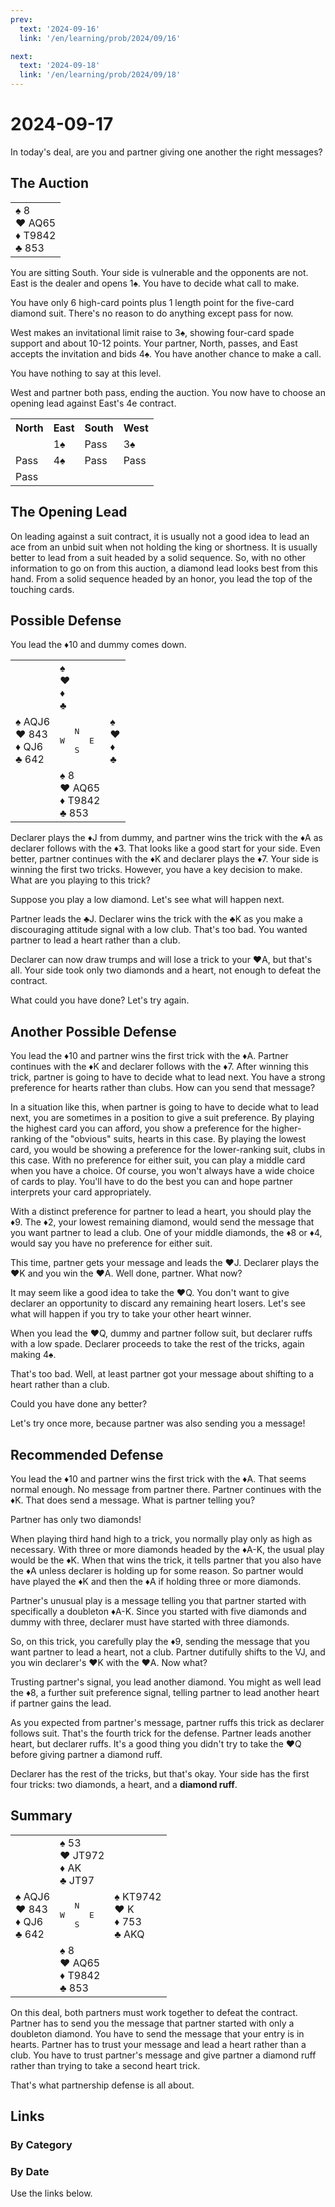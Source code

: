 ```yaml
---
prev:
  text: '2024-09-16'
  link: '/en/learning/prob/2024/09/16'

next:
  text: '2024-09-18'
  link: '/en/learning/prob/2024/09/18'
---
```


# 2024-09-17

In today's deal, are you and partner giving one another the right messages?

<Badge type="tip" text="Defense"/>

## The Auction

<table class="hand">
	<tr>
		<td>♠ 8<br>♥ AQ65<br>♦ T9842<br>♣ 853</td>
	</tr>
</table>

You are sitting South. Your side is vulnerable and the opponents are not. East is the dealer and opens 1♠. You have to decide what call to make.

You have only 6 high-card points plus 1 length point for the five-card diamond suit. There's no reason to do anything except pass for now.

West makes an invitational limit raise to 3♠, showing four-card spade support and about 10-12 points. Your partner, North, passes, and East accepts the invitation and bids 4♠. You have another chance to make a call.

You have nothing to say at this level.

West and partner both pass, ending the auction. You now have to choose an opening lead against East's 4e contract.

<table class="auction">
	<tr>
		<th>North</th>
		<th>East</th>
		<th>South</th>
		<th>West</th>
	</tr>
	<tr>
		<td></td>
		<td>1♠</td>
		<td>Pass</td>
		<td>3♠</td>
	</tr>
	<tr>
		<td>Pass</td>
		<td>4♠</td>
		<td>Pass</td>
		<td>Pass</td>
	</tr>
	<tr>
		<td>Pass</td>
		<td></td>
		<td></td>
		<td></td>
	</tr>
</table>

## The Opening Lead

On leading against a suit contract, it is usually not a good idea to lead an ace from an unbid suit when not holding the king or shortness. It is usually better to lead from a suit headed by a solid sequence. So, with no other information to go on from this auction, a diamond lead looks best from this hand. From a solid sequence headed by an honor, you lead the top of the touching cards.

## Possible Defense

You lead the ♦10 and dummy comes down.

<table class="deal">
	<tr>
		<td></td>
		<td>♠ <br>♥ <br>♦ <br>♣ </td>
		<td></td>
	</tr>
	<tr>
		<td>♠ AQJ6<br>♥ 843<br>♦ QJ6<br>♣ 642</td>
		<td><pre>   N<br>W     E<br>   S</pre></td>
		<td>♠ <br>♥ <br>♦ <br>♣ </td>
	</tr>
	<tr>
		<td></td>
		<td>♠ 8<br>♥ AQ65<br>♦ T9842<br>♣ 853</td>
		<td></td>
	</tr>
</table>

Declarer plays the ♦J from dummy, and partner wins the trick with the ♦A as declarer follows with the ♦3. That looks like a good start for your side. Even better, partner continues with the ♦K and declarer plays the ♦7. Your side is winning the first two tricks. However, you have a key decision to make. What are you playing to this trick?

Suppose you play a low diamond. Let's see what will happen next.

Partner leads the ♣J. Declarer wins the trick with the ♣K as you make a discouraging attitude signal with a low club. That's too bad. You wanted partner to lead a heart rather than a club.

Declarer can now draw trumps and will lose a trick to your ♥A, but that's all. Your side took only two diamonds and a heart, not enough to defeat the contract.

What could you have done? Let's try again.

## Another Possible Defense

You lead the ♦10 and partner wins the first trick with the ♦A. Partner continues with the ♦K and declarer follows with the ♦7. After winning this trick, partner is going to have to decide what to lead next. You have a strong preference for hearts rather than clubs. How can you send that message?

In a situation like this, when partner is going to have to decide what to lead next, you are sometimes in a position to give a suit preference. By playing the highest card you can afford, you show a preference for the higher-ranking of the "obvious" suits, hearts in this case. By playing the lowest card, you would be showing a preference for the lower-ranking suit, clubs in this case. With no preference for either suit, you can play a middle card when you have a choice. Of course, you won't always have a wide choice of cards to play. You'll have to do the best you can and hope partner interprets your card appropriately.

With a distinct preference for partner to lead a heart, you should play the ♦9. The ♦2, your lowest remaining diamond, would send the message that you want partner to lead a club. One of your middle diamonds, the ♦8 or ♦4, would say you have no preference for either suit.

This time, partner gets your message and leads the ♥J. Declarer plays the ♥K and you win the ♥A. Well done, partner. What now?

It may seem like a good idea to take the ♥Q. You don't want to give declarer an opportunity to discard any remaining heart losers. Let's see what will happen if you try to take your other heart winner.

When you lead the ♥Q, dummy and partner follow suit, but declarer ruffs with a low spade. Declarer proceeds to take the rest of the tricks, again making 4♠.

That's too bad. Well, at least partner got your message about shifting to a heart rather than a club.

Could you have done any better?

Let's try once more, because partner was also sending you a message!

## Recommended Defense

You lead the ♦10 and partner wins the first trick with the ♦A. That seems normal enough. No message from partner there. Partner continues with the ♦K. That does send a message. What is partner telling you?

Partner has only two diamonds!

When playing third hand high to a trick, you normally play only as high as necessary. With three or more diamonds headed by the ♦A-K, the usual play would be the ♦K. When that wins the trick, it tells partner that you also have the ♦A unless declarer is holding up for some reason. So partner would have played the ♦K and then the ♦A if holding three or more diamonds.

Partner's unusual play is a message telling you that partner started with specifically a doubleton ♦A-K. Since you started with five diamonds and dummy with three, declarer must have started with three diamonds.

So, on this trick, you carefully play the ♦9, sending the message that you want partner to lead a heart, not a club. Partner dutifully shifts to the VJ, and you win declarer's ♥K with the ♥A. Now what?

Trusting partner's signal, you lead another diamond. You might as well lead the ♦8, a further suit preference signal, telling partner to lead another heart if partner gains the lead.

As you expected from partner's message, partner ruffs this trick as declarer follows suit. That's the fourth trick for the defense. Partner leads another heart, but declarer ruffs. It's a good thing you didn't try to take the ♥Q before giving partner a diamond ruff.

Declarer has the rest of the tricks, but that's okay. Your side has the first four tricks: two diamonds, a heart, and a **diamond ruff**.

## Summary

<table class="deal">
	<tr>
		<td></td>
		<td>♠ 53<br>♥ JT972<br>♦ AK<br>♣ JT97</td>
		<td></td>
	</tr>
	<tr>
		<td>♠ AQJ6<br>♥ 843<br>♦ QJ6<br>♣ 642</td>
		<td><pre>   N<br>W     E<br>   S</pre></td>
		<td>♠ KT9742<br>♥ K<br>♦ 753<br>♣ AKQ</td>
	</tr>
	<tr>
		<td></td>
		<td>♠ 8<br>♥ AQ65<br>♦ T9842<br>♣ 853</td>
		<td></td>
	</tr>
</table>

On this deal, both partners must work together to defeat the contract. Partner has to send you the message that partner started with only a doubleton diamond. You have to send the message that your entry is in hearts. Partner has to trust your message and lead a heart rather than a club. You have to trust partner's message and give partner a diamond ruff rather than trying to take a second heart trick.

That's what partnership defense is all about.

## Links

[<Badge type="tip" text="Go to Practice"/>](/en/practice/prob/2024/09/17)

### By Category

[<Badge type="tip" text="<--"/>](/en/learning/prob/2024/09/13)
[<Badge type="tip" text="Calendar"/>](/en/learning/calendar/2024/09)
[<Badge type="tip" text="-->"/>](/en/learning/prob/2024/09/24)

### By Date

Use the links below.